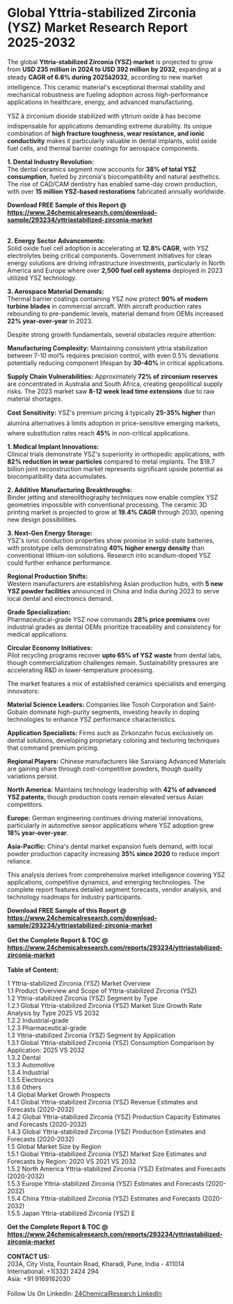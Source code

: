 <h1>Global Yttria-stabilized Zirconia (YSZ) Market Research Report 2025-2032</h1><p>The global <strong>Yttria-stabilized Zirconia (YSZ) market</strong> is projected to grow from <strong>USD 235 million in 2024 to USD 392 million by 2032</strong>, expanding at a steady <strong>CAGR of 6.6% during 2025â2032</strong>, according to new market intelligence. This ceramic material's exceptional thermal stability and mechanical robustness are fueling adoption across high-performance applications in healthcare, energy, and advanced manufacturing.</p><p>YSZ â zirconium dioxide stabilized with yttrium oxide â has become indispensable for applications demanding extreme durability. Its unique combination of <strong>high fracture toughness, wear resistance, and ionic conductivity</strong> makes it particularly valuable in dental implants, solid oxide fuel cells, and thermal barrier coatings for aerospace components.</p><p><strong>1. Dental Industry Revolution:</strong><br>
The dental ceramics segment now accounts for <strong>38% of total YSZ consumption</strong>, fueled by zirconia's biocompatibility and natural aesthetics. The rise of CAD/CAM dentistry has enabled same-day crown production, with over <strong>15 million YSZ-based restorations</strong> fabricated annually worldwide.</p><div><b>Download FREE Sample of this Report @ 
            <a href="https://www.24chemicalresearch.com/download-sample/293234/yttriastabilized-zirconia-market">
            https://www.24chemicalresearch.com/download-sample/293234/yttriastabilized-zirconia-market</a></b></div><br><p><strong>2. Energy Sector Advancements:</strong><br>
Solid oxide fuel cell adoption is accelerating at <strong>12.8% CAGR</strong>, with YSZ electrolytes being critical components. Government initiatives for clean energy solutions are driving infrastructure investments, particularly in North America and Europe where over <strong>2,500 fuel cell systems</strong> deployed in 2023 utilized YSZ technology.</p><p><strong>3. Aerospace Material Demands:</strong><br>
Thermal barrier coatings containing YSZ now protect <strong>90% of modern turbine blades</strong> in commercial aircraft. With aircraft production rates rebounding to pre-pandemic levels, material demand from OEMs increased <strong>22% year-over-year</strong> in 2023.</p><p>Despite strong growth fundamentals, several obstacles require attention:</p><p><strong>Manufacturing Complexity:</strong> Maintaining consistent yttria stabilization between 7-10 mol% requires precision control, with even 0.5% deviations potentially reducing component lifespan by <strong>30-40%</strong> in critical applications.</p><p><strong>Supply Chain Vulnerabilities:</strong> Approximately <strong>72% of zirconium reserves</strong> are concentrated in Australia and South Africa, creating geopolitical supply risks. The 2023 market saw <strong>8-12 week lead time extensions</strong> due to raw material shortages.</p><p><strong>Cost Sensitivity:</strong> YSZ's premium pricing â typically <strong>25-35% higher</strong> than alumina alternatives â limits adoption in price-sensitive emerging markets, where substitution rates reach <strong>45%</strong> in non-critical applications.</p><p><strong>1. Medical Implant Innovations:</strong><br>
Clinical trials demonstrate YSZ's superiority in orthopedic applications, with <strong>82% reduction in wear particles</strong> compared to metal implants. The $18.7 billion joint reconstruction market represents significant upside potential as biocompatibility data accumulates.</p><p><strong>2. Additive Manufacturing Breakthroughs:</strong><br>
Binder jetting and stereolithography techniques now enable complex YSZ geometries impossible with conventional processing. The ceramic 3D printing market is projected to grow at <strong>19.4% CAGR</strong> through 2030, opening new design possibilities.</p><p><strong>3. Next-Gen Energy Storage:</strong><br>
YSZ's ionic conduction properties show promise in solid-state batteries, with prototype cells demonstrating <strong>40% higher energy density</strong> than conventional lithium-ion solutions. Research into scandium-doped YSZ could further enhance performance.</p><p><strong>Regional Production Shifts:</strong><br>
Western manufacturers are establishing Asian production hubs, with <strong>5 new YSZ powder facilities</strong> announced in China and India during 2023 to serve local dental and electronics demand.</p><p><strong>Grade Specialization:</strong><br>
Pharmaceutical-grade YSZ now commands <strong>28% price premiums</strong> over industrial grades as dental OEMs prioritize traceability and consistency for medical applications.</p><p><strong>Circular Economy Initiatives:</strong><br>
Pilot recycling programs recover <strong>upto 65% of YSZ waste</strong> from dental labs, though commercialization challenges remain. Sustainability pressures are accelerating R&amp;D in lower-temperature processing.</p><p>The market features a mix of established ceramics specialists and emerging innovators:</p><p><strong>Material Science Leaders:</strong> Companies like Tosoh Corporation and Saint-Gobain dominate high-purity segments, investing heavily in doping technologies to enhance YSZ performance characteristics.</p><p><strong>Application Specialists:</strong> Firms such as Zirkonzahn focus exclusively on dental solutions, developing proprietary coloring and texturing techniques that command premium pricing.</p><p><strong>Regional Players:</strong> Chinese manufacturers like Sanxiang Advanced Materials are gaining share through cost-competitive powders, though quality variations persist.</p><p><strong>North America:</strong> Maintains technology leadership with <strong>42% of advanced YSZ patents</strong>, though production costs remain elevated versus Asian competitors.</p><p><strong>Europe:</strong> German engineering continues driving material innovations, particularly in automotive sensor applications where YSZ adoption grew <strong>18% year-over-year</strong>.</p><p><strong>Asia-Pacific:</strong> China's dental market expansion fuels demand, with local powder production capacity increasing <strong>35% since 2020</strong> to reduce import reliance.</p><p>This analysis derives from comprehensive market intelligence covering YSZ applications, competitive dynamics, and emerging technologies. The complete report features detailed segment forecasts, vendor analysis, and technology roadmaps for industry participants.</p><div><b>Download FREE Sample of this Report @ 
            <a href="https://www.24chemicalresearch.com/download-sample/293234/yttriastabilized-zirconia-market">
            https://www.24chemicalresearch.com/download-sample/293234/yttriastabilized-zirconia-market</a></b></div><br><div><b>Get the Complete Report & TOC @ 
            <a href="https://www.24chemicalresearch.com/reports/293234/yttriastabilized-zirconia-market">
            https://www.24chemicalresearch.com/reports/293234/yttriastabilized-zirconia-market</a></b></div><br>
            <b>Table of Content:</b><p>1 Yttria-stabilized Zirconia (YSZ) Market Overview<br />
    1.1 Product Overview and Scope of Yttria-stabilized Zirconia (YSZ)<br />
    1.2 Yttria-stabilized Zirconia (YSZ) Segment by Type<br />
        1.2.1 Global Yttria-stabilized Zirconia (YSZ) Market Size Growth Rate Analysis by Type 2025 VS 2032<br />
        1.2.2 Industrial-grade<br />
        1.2.3 Pharmaceutical-grade<br />
    1.3 Yttria-stabilized Zirconia (YSZ) Segment by Application<br />
        1.3.1 Global Yttria-stabilized Zirconia (YSZ) Consumption Comparison by Application: 2025 VS 2032<br />
        1.3.2 Dental<br />
        1.3.3 Automotive<br />
        1.3.4 Industrial<br />
        1.3.5 Electronics<br />
        1.3.6 Others<br />
    1.4 Global Market Growth Prospects<br />
        1.4.1 Global Yttria-stabilized Zirconia (YSZ) Revenue Estimates and Forecasts (2020-2032)<br />
        1.4.2 Global Yttria-stabilized Zirconia (YSZ) Production Capacity Estimates and Forecasts (2020-2032)<br />
        1.4.3 Global Yttria-stabilized Zirconia (YSZ) Production Estimates and Forecasts (2020-2032)<br />
    1.5 Global Market Size by Region<br />
        1.5.1 Global Yttria-stabilized Zirconia (YSZ) Market Size Estimates and Forecasts by Region: 2020 VS 2021 VS 2032<br />
        1.5.2 North America Yttria-stabilized Zirconia (YSZ) Estimates and Forecasts (2020-2032)<br />
        1.5.3 Europe Yttria-stabilized Zirconia (YSZ) Estimates and Forecasts (2020-2032)<br />
        1.5.4 China Yttria-stabilized Zirconia (YSZ) Estimates and Forecasts (2020-2032)<br />
        1.5.5 Japan Yttria-stabilized Zirconia (YSZ) E</p><div><b>Get the Complete Report & TOC @ 
            <a href="https://www.24chemicalresearch.com/reports/293234/yttriastabilized-zirconia-market">
            https://www.24chemicalresearch.com/reports/293234/yttriastabilized-zirconia-market</a></b></div><br><b>CONTACT US:</b><br>
            203A, City Vista, Fountain Road, Kharadi, Pune, India - 411014<br>
            International: +1(332) 2424 294<br>
            Asia: +91 9169162030 <br><br>
            Follow Us On LinkedIn: <a href="https://www.linkedin.com/company/24chemicalresearch/">24ChemicalResearch LinkedIn</a>
